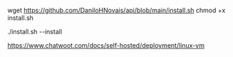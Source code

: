 
wget https://github.com/DaniloHNovais/api/blob/main/install.sh
chmod +x install.sh

./install.sh --install

https://www.chatwoot.com/docs/self-hosted/deployment/linux-vm
